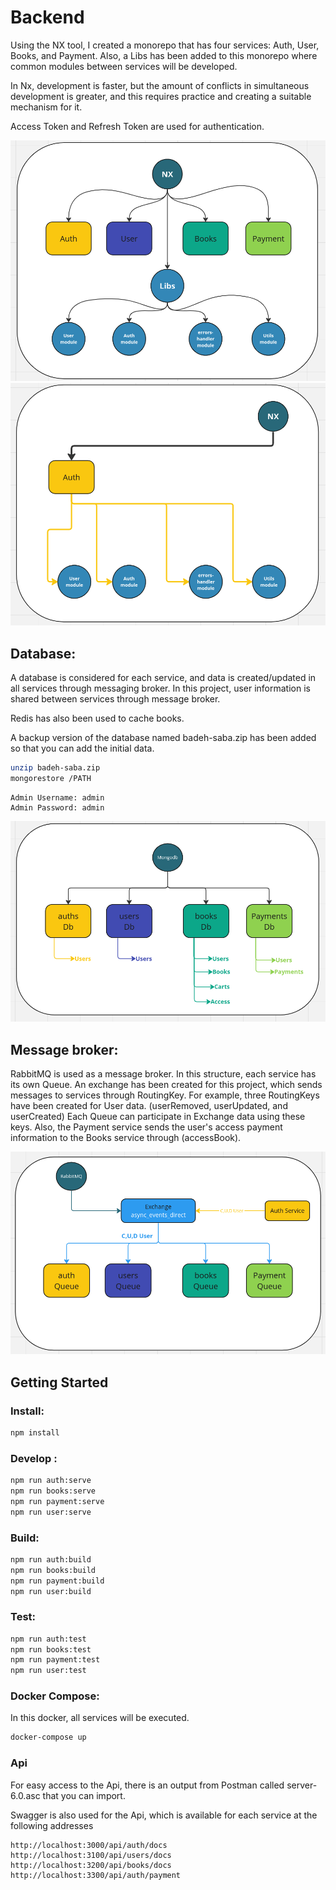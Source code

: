 # Backend

Using the NX tool, I created a monorepo that has four services: Auth, User, Books, and Payment. Also, a Libs has been added to this monorepo where common modules between services will be developed.

In Nx, development is faster, but the amount of conflicts in simultaneous development is greater, and this requires practice and creating a suitable mechanism for it.

Access Token and Refresh Token are used for authentication.

![Nx](https://github.com/hamzehamirahmadi/nest-micro-project-book/blob/main/accets/nx.png)
![Nx2](https://github.com/hamzehamirahmadi/nest-micro-project-book/blob/main/accets/nx2.png)

## Database:
A database is considered for each service, and data is created/updated in all services through messaging broker. In this project, user information is shared between services through message broker.

Redis has also been used to cache books.

A backup version of the database named badeh-saba.zip has been added so that you can add the initial data.
```sh
unzip badeh-saba.zip
mongorestore /PATH
```
```
Admin Username: admin
Admin Password: admin
```

![Mongodb](https://github.com/hamzehamirahmadi/nest-micro-project-book/blob/main/accets/mongodb.png)


## Message broker:
RabbitMQ is used as a message broker. In this structure, each service has its own Queue. An exchange has been created for this project, which sends messages to services through RoutingKey. For example, three RoutingKeys have been created for User data. (userRemoved, userUpdated, and userCreated) Each Queue can participate in Exchange data using these keys.
Also, the Payment service sends the user's access payment information to the Books service through (accessBook).

![Rabbitmq](https://github.com/hamzehamirahmadi/nest-micro-project-book/blob/main/accets/rabbitmq.png)

## Getting Started

### Install:
```sh
npm install
```


### Develop :
```sh
npm run auth:serve
npm run books:serve
npm run payment:serve
npm run user:serve
```


### Build:
```sh
npm run auth:build
npm run books:build
npm run payment:build
npm run user:build
```


### Test:
```sh
npm run auth:test
npm run books:test
npm run payment:test
npm run user:test
```

### Docker Compose:
In this docker, all services will be executed.
```sh
docker-compose up
```

### Api
For easy access to the Api, there is an output from Postman called server-6.0.asc that you can import.

Swagger is also used for the Api, which is available for each service at the following addresses
```
http://localhost:3000/api/auth/docs
http://localhost:3100/api/users/docs
http://localhost:3200/api/books/docs
http://localhost:3300/api/auth/payment

```
